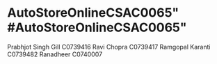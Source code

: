 # AutoStoreOnlineCSAC0065" #AutoStoreOnlineCSAC0065" 
Prabhjot Singh Gill C0739416
Ravi Chopra C0739417
Ramgopal Karanti C0739482
Ranadheer C0740007

